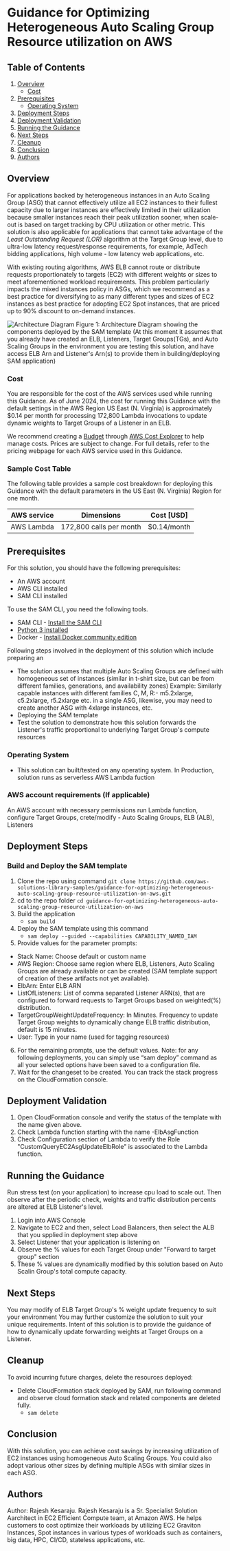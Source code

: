 # Guidance for Optimizing Heterogeneous Auto Scaling Group Resource utilization on AWS

## Table of Contents 

1. [Overview](#overview-required)
    - [Cost](#cost)
2. [Prerequisites](#prerequisites-required)
    - [Operating System](#operating-system-required)
3. [Deployment Steps](#deployment-steps-required)
4. [Deployment Validation](#deployment-validation-required)
5. [Running the Guidance](#running-the-guidance-required)
6. [Next Steps](#next-steps-required)
7. [Cleanup](#cleanup-required)
8. [Conclusion](#conclusion)
9. [Authors](#authors-optional)

## Overview

For applications backed by heterogeneous instances in an Auto Scaling Group (ASG) that cannot effectively utilize all EC2 instances to their fullest capacity 
due to larger instances are effectively limited in their utilization because smaller instances reach their peak utilization sooner, when scale-out is based on target tracking by CPU utilization or other metric. 
This solution is also applicable for applications that cannot take advantage of the *Least Outstanding Request (LOR)* algorithm at the Target Group level, due to ultra-low latency request/response requirements, 
for example, AdTech bidding applications, high volume - low latency web applications, etc. 

With existing routing algorithms, AWS ELB cannot route or distribute requests proportionately to targets (EC2) with different weights or sizes to meet aforementioned workload requirements.
This problem particularly impacts the mixed instances policy in ASGs, which we recommend as a best practice for diversifying to as many different types and sizes of EC2 instances as best practice
for adopting EC2 Spot instances, that are priced up to 90% discount to on-demand instances.

![Architecture Diagram](./assets/images/Mixed-sized-ASG-solution.png) 
Figure 1: Architecture Diagram showing the components deployed by the SAM template (At this moment it assumes that you already have created an ELB, Listeners, Target Groups(TGs), and Auto Scaling Groups in the environment you are testing this solution, and have access ELB Arn and Listener's Arn(s) to provide them in building/deploying SAM application)


### Cost

You are responsible for the cost of the AWS services used while running this Guidance. As of June 2024, the cost for running this Guidance with the default settings in the AWS Region US East (N. Virginia) is approximately $0.14 per month for processing 172,800 Lambda invocations to update dynamic weights to Target Groups of a Listener in an ELB.

We recommend creating a [Budget](https://docs.aws.amazon.com/cost-management/latest/userguide/budgets-managing-costs.html) through [AWS Cost Explorer](https://aws.amazon.com/aws-cost-management/aws-cost-explorer/) to help manage costs. Prices are subject to change. For full details, refer to the pricing webpage for each AWS service used in this Guidance.

### Sample Cost Table

The following table provides a sample cost breakdown for deploying this Guidance with the default parameters in the US East (N. Virginia) Region for one month.

| AWS service  | Dimensions | Cost [USD] |
| ----------- | ------------ | ------------ |
| AWS Lambda | 172,800 calls per month  | $0.14/month |


## Prerequisites

For this solution, you should have the following prerequisites: 
- An AWS account
- AWS CLI installed 
- SAM CLI installed 

To use the SAM CLI, you need the following tools.

* SAM CLI - [Install the SAM CLI](https://docs.aws.amazon.com/serverless-application-model/latest/developerguide/serverless-sam-cli-install.html)
* [Python 3 installed](https://www.python.org/downloads/)
* Docker - [Install Docker community edition](https://hub.docker.com/search/?type=edition&offering=community)

Following steps involved in the deployment of this solution which include preparing an 
* The solution assumes that multiple Auto Scaling Groups are defined with homogeneous set of instances (similar in t-shirt size, but can be from different families, generations, and availability zones)
Example: Similarly capable instances with different families C, M, R:- m5.2xlarge, c5.2xlarge, r5.2xlarge etc. in a single ASG, likewise, you may need to create another ASG with 4xlarge instances, etc. 
* Deploying the SAM template
* Test the solution to demonstrate how this solution forwards the Listener's traffic proportional to underlying Target Group's compute resources

### Operating System

- This solution can built/tested on any operating system. In Production, solution runs as serverless AWS Lambda fuction


### AWS account requirements (If applicable)

An AWS account with necessary permissions run Lambda function, configure Target Groups, crete/modify - Auto Scaling Groups, ELB (ALB), Listeners

## Deployment Steps

### Build and Deploy the SAM template

1. Clone the repo using command ```git clone https://github.com/aws-solutions-library-samples/guidance-for-optimizing-heterogeneous-auto-scaling-group-resource-utilization-on-aws.git```
2. cd to the repo folder ```cd guidance-for-optimizing-heterogeneous-auto-scaling-group-resource-utilization-on-aws```
3. Build the application
   - `sam build`
4. Deploy the SAM template using this command
   - `sam deploy --guided --capabilities CAPABILITY_NAMED_IAM`
5.	Provide values for the parameter prompts: 
   - Stack Name: Choose default or custom name
   - AWS Region: Choose same region where ELB, Listeners, Auto Scaling Groups are already available or can be created (SAM template support of creation of these artifacts not yet available).
   - ElbArn: Enter ELB ARN
   - ListOfListeners: List of comma separated Listener ARN(s), that are configured to forward requests to Target Groups based on weighted(%) distribution.
   - TargetGroupWeightUpdateFrequency: In Minutes. Frequency to update Target Group weights to dynamically change ELB traffic distribution, default is 15 minutes.
   - User: Type in your name (used for tagging resources)
6.	For the remaining prompts, use the default values. Note: for any following deployments, you can simply use “sam deploy” command as all your selected options have been saved to a configuration file. 
7.	Wait for the changeset to be created. You can track the stack progress on the CloudFormation console. 


## Deployment Validation
1. Open CloudFormation console and verify the status of the template with the name given above.
2. Check Lambda function starting with the name <stack name>-ElbAsgFunction
3. Check Configuration section of Lambda to verify the Role "CustomQueryEC2AsgUpdateElbRole" is associated to the Lambda function.

## Running the Guidance
Run stress test (on your application) to increase cpu load to scale out. Then observe after the periodic check, weights and traffic distribution percents are altered at ELB Listener's level.
1. Login into AWS Console
2. Navigate to EC2 and then, select Load Balancers, then select the ALB that you spplied in deployment step above
3. Select Listener that your application is listening on
4. Observe the % values for each Target Group under "Forward to target group" section
5. These % values are dynamically modified by this solution based on Auto Scalin Group's total compute capacity.

## Next Steps
You may modify of ELB Target Group's % weight update frequency to suit your environment
You may further customize the solution to suit your unique requirements. Intent of this solution is to provide the guidance of how to dynamically update forwarding weights at Target Groups on a Listener.

## Cleanup
To avoid incurring future charges, delete the resources deployed:
- Delete CloudFormation stack deployed by SAM, run following command and observe cloud formation stack and related components are deleted fully.
  - `sam delete`

## Conclusion
With this solution, you can achieve cost savings by increasing utilization of EC2 instances using homogeneous Auto Scaling Groups. 
You could also adopt various other sizes by defining multiple ASGs with similar sizes in each ASG.

## Authors
Author: Rajesh Kesaraju.
Rajesh Kesaraju is a Sr. Specialist Solution Aarchitect in EC2 Efficient Compute team, at Amazon AWS. He helps customers to cost optimize their workloads by utilizing EC2 Graviton Instances, Spot instances in various types of workloads such as containers, big data, HPC, CI/CD, stateless applications, etc.
